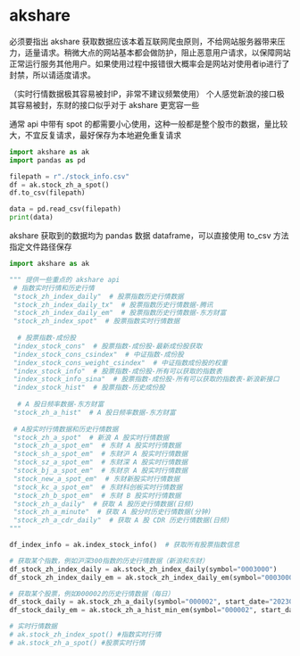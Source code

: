 # akshare
必须要指出 akshare 获取数据应该本着互联网爬虫原则，不给网站服务器带来压力，适量请求。稍微大点的网站基本都会做防护，阻止恶意用户请求，以保障网站正常运行服务其他用户。如果使用过程中报错很大概率会是网站对使用者ip进行了封禁，所以请适度请求。

（实时行情数据极其容易被封IP，非常不建议频繁使用） 个人感觉新浪的接口极其容易被封，东财的接口似乎对于 akshare 更宽容一些

通常 api 中带有 spot 的都需要小心使用，这种一般都是整个股市的数据，量比较大，不宜反复请求，最好保存为本地避免重复请求

```python
import akshare as ak
import pandas as pd

filepath = r"./stock_info.csv"
df = ak.stock_zh_a_spot()
df.to_csv(filepath)

data = pd.read_csv(filepath)
print(data)
```

akshare 获取到的数据均为 pandas 数据 dataframe，可以直接使用 to_csv 方法指定文件路径保存



```python
import akshare as ak

""" 提供一些重点的 akshare api
 # 指数实时行情和历史行情
 "stock_zh_index_daily"  # 股票指数历史行情数据
 "stock_zh_index_daily_tx"  # 股票指数历史行情数据-腾讯
 "stock_zh_index_daily_em"  # 股票指数历史行情数据-东方财富
 "stock_zh_index_spot"  # 股票指数实时行情数据
  
  # 股票指数-成份股
 "index_stock_cons"  # 股票指数-成份股-最新成份股获取
 "index_stock_cons_csindex"  # 中证指数-成份股
 "index_stock_cons_weight_csindex"  # 中证指数成份股的权重
 "index_stock_info"  # 股票指数-成份股-所有可以获取的指数表
 "index_stock_info_sina"  # 股票指数-成份股-所有可以获取的指数表-新浪新接口
 "index_stock_hist"  # 股票指数-历史成份股
 
  # A 股日频率数据-东方财富
 "stock_zh_a_hist"  # A 股日频率数据-东方财富
 
 # A股实时行情数据和历史行情数据
 "stock_zh_a_spot"  # 新浪 A 股实时行情数据
 "stock_zh_a_spot_em"  # 东财 A 股实时行情数据
 "stock_sh_a_spot_em"  # 东财沪 A 股实时行情数据
 "stock_sz_a_spot_em"  # 东财深 A 股实时行情数据
 "stock_bj_a_spot_em"  # 东财京 A 股实时行情数据
 "stock_new_a_spot_em"  # 东财新股实时行情数据
 "stock_kc_a_spot_em"  # 东财科创板实时行情数据
 "stock_zh_b_spot_em"  # 东财 B 股实时行情数据
 "stock_zh_a_daily"  # 获取 A 股历史行情数据(日频)
 "stock_zh_a_minute"  # 获取 A 股分时历史行情数据(分钟)
 "stock_zh_a_cdr_daily"  # 获取 A 股 CDR 历史行情数据(日频)
"""

df_index_info = ak.index_stock_info()  # 获取所有股票指数信息

# 获取某个指数，例如沪深300指数的历史行情数据（新浪和东财）
df_stock_zh_index_daily = ak.stock_zh_index_daily(symbol="0003000")
df_stock_zh_index_daily_em = ak.stock_zh_index_daily_em(symbol="0003000")

# 获取某个股票，例如000002的历史行情数据（每日）
df_stock_daily = ak.stock_zh_a_daily(symbol="000002", start_date="20230201", end_date="20230202")
df_stock_daily_em = ak.stock_zh_a_hist_min_em(symbol="000002", start_date="2023-02-01 09:32:00", end_date="2023-02-02 09:32:00", period="5") # 每5min一条数据

# 实时行情数据 
# ak.stock_zh_index_spot() #指数实时行情
# ak.stock_zh_a_spot() #股票实时行情
```
